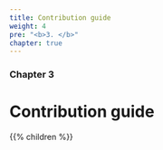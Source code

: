 ```yaml
---
title: Contribution guide
weight: 4
pre: "<b>3. </b>"
chapter: true
---
```


### Chapter 3

# Contribution guide
{{% children  %}}